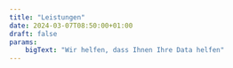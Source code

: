 ```yaml
---
title: "Leistungen"
date: 2024-03-07T08:50:00+01:00
draft: false
params:
    bigText: "Wir helfen, dass Ihnen Ihre Data helfen"
---
```

